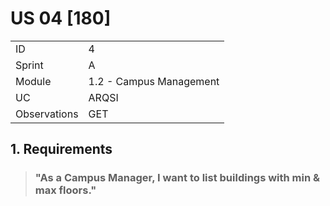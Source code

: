 # US 04 [180]

|              |                         |
| ------------ | ----------------------- |
| ID           | 4                       |
| Sprint       | A                       |
| Module       | 1.2 - Campus Management |
| UC           | ARQSI                   |
| Observations | GET                     |

## 1. Requirements

> ### "As a Campus Manager, I want to list buildings with min & max floors."
